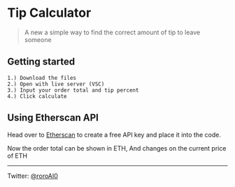 # Tip Calculator
> A new a simple way to find the correct amount of tip to leave someone

## Getting started
```
1.) Download the files
2.) Open with live server (VSC) 
3.) Input your order total and tip percent
4.) Click calculate
```
## Using Etherscan API

Head over to [Etherscan](https://etherscan.io/) to create a free API key and place it into the code.

Now the order total can be shown in ETH, And changes on the current price of ETH


-----------------

Twitter: [@roroAI0](https://twitter.com/roroAI0)
